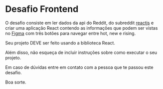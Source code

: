 # Desafio Frontend

O desafio consiste em ler dados da api do Reddit, do subreddit [reactjs](https://www.reddit.com/r/reactjs/) e criar uma aplicação React contendo as informações que podem ser vistas no [Figma](https://www.figma.com/file/PPvIPPITdlgZo9CeGDVezk/DesafioWinnin?node-id=0%3A1) com três botões para navegar entre hot, new e rising.

Seu projeto DEVE ser feito usando a biblioteca React.

Além disso, não esqueça de incluir instruções sobre como executar o seu projeto.

Em caso de dúvidas entre em contato com a pessoa que te passou este desafio.

Boa sorte.